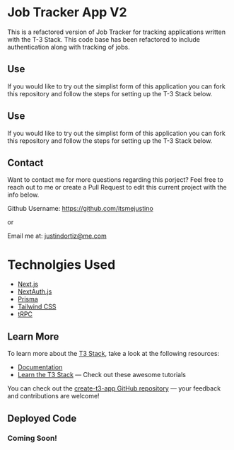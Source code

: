 # Job Tracker App V2

This is a refactored version of Job Tracker for tracking applications written with the T-3 Stack. This code base has been refactored to include authentication along with tracking of jobs.

## Use

If you would like to try out the simplist form of this application you can fork this repository and follow the steps for setting up the T-3 Stack below. 

## Use

If you would like to try out the simplist form of this application you can fork this repository and follow the steps for setting up the T-3 Stack below. 

## Contact
Want to contact me for more questions regarding this porject? Feel free to reach out to me or create a Pull Request to edit this current project with the info below.

Github Username:
https://github.com/itsmejustino

or

Email me at:
justindortiz@me.com


# Technolgies Used

- [Next.js](https://nextjs.org)
- [NextAuth.js](https://next-auth.js.org)
- [Prisma](https://prisma.io)
- [Tailwind CSS](https://tailwindcss.com)
- [tRPC](https://trpc.io)

## Learn More

To learn more about the [T3 Stack](https://create.t3.gg/), take a look at the following resources:

- [Documentation](https://create.t3.gg/)
- [Learn the T3 Stack](https://create.t3.gg/en/faq#what-learning-resources-are-currently-available) — Check out these awesome tutorials

You can check out the [create-t3-app GitHub repository](https://github.com/t3-oss/create-t3-app) — your feedback and contributions are welcome!

## Deployed Code

### Coming Soon!

